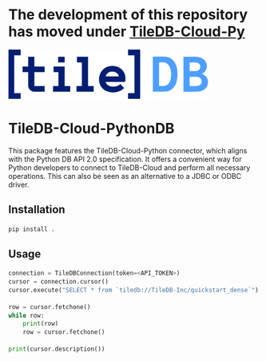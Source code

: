 # The development of this repository has moved under [TileDB-Cloud-Py](https://github.com/TileDB-Inc/TileDB-Cloud-Py/tree/main/src/tiledb/cloud/sql)

<a href="https://tiledb.com/"><img src="https://github.com/TileDB-Inc/TileDB/raw/dev/doc/source/_static/tiledb-logo_color_no_margin_@4x.png" alt="TileDB logo" width="400"></a>

# TileDB-Cloud-PythonDB

This package features the TileDB-Cloud-Python connector, which aligns with the Python DB API 2.0 specification. It offers a convenient way for Python developers to connect to TileDB-Cloud and perform all necessary operations. 
This can also be seen as an alternative to a JDBC or ODBC driver.

## Installation

```bash
pip install .
```

## Usage

```python
connection = TileDBConnection(token=<API_TOKEN>)
cursor = connection.cursor()
cursor.execute("SELECT * from `tiledb://TileDB-Inc/quickstart_dense`")

row = cursor.fetchone()
while row:
    print(row)
    row = cursor.fetchone()

print(cursor.description())

```
